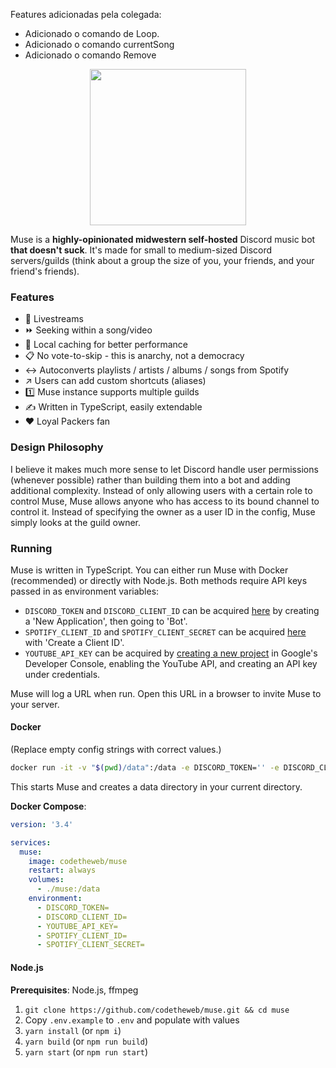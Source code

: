 Features adicionadas pela colegada:
* Adicionado o comando de Loop.
* Adicionado o comando currentSong
* Adicionado o comando Remove


<p align="center">
  <img width="250" height="250" src="https://raw.githubusercontent.com/codetheweb/muse/master/.github/logo.png">
</p>

Muse is a **highly-opinionated midwestern self-hosted** Discord music bot **that doesn't suck**. It's made for small to medium-sized Discord servers/guilds (think about a group the size of you, your friends, and your friend's friends).

### Features

- 🎥 Livestreams
- ⏩ Seeking within a song/video
- 💾 Local caching for better performance
- 📋 No vote-to-skip - this is anarchy, not a democracy
- ↔️ Autoconverts playlists / artists / albums / songs from Spotify
- ↗️ Users can add custom shortcuts (aliases)
- 1️⃣ Muse instance supports multiple guilds
- ✍️ Written in TypeScript, easily extendable
- ❤️ Loyal Packers fan

### Design Philosophy

I believe it makes much more sense to let Discord handle user permissions (whenever possible) rather than building them into a bot and adding additional complexity. Instead of only allowing users with a certain role to control Muse, Muse allows anyone who has access to its bound channel to control it. Instead of specifying the owner as a user ID in the config, Muse simply looks at the guild owner.

### Running

Muse is written in TypeScript. You can either run Muse with Docker (recommended) or directly with Node.js. Both methods require API keys passed in as environment variables:

- `DISCORD_TOKEN` and `DISCORD_CLIENT_ID` can be acquired [here](https://discordapp.com/developers/applications) by creating a 'New Application', then going to 'Bot'.
- `SPOTIFY_CLIENT_ID` and `SPOTIFY_CLIENT_SECRET` can be acquired [here](https://developer.spotify.com/dashboard/applications) with 'Create a Client ID'.
- `YOUTUBE_API_KEY` can be acquired by [creating a new project](https://console.developers.google.com) in Google's Developer Console, enabling the YouTube API, and creating an API key under credentials.

Muse will log a URL when run. Open this URL in a browser to invite Muse to your server.

#### Docker

(Replace empty config strings with correct values.)

```bash
docker run -it -v "$(pwd)/data":/data -e DISCORD_TOKEN='' -e DISCORD_CLIENT_ID='' -e SPOTIFY_CLIENT_ID='' -e SPOTIFY_CLIENT_SECRET='' -e YOUTUBE_API_KEY='' codetheweb/muse
```

This starts Muse and creates a data directory in your current directory.

**Docker Compose**:

```yaml
version: '3.4'

services:
  muse:
    image: codetheweb/muse
    restart: always
    volumes:
      - ./muse:/data
    environment:
      - DISCORD_TOKEN=
      - DISCORD_CLIENT_ID=
      - YOUTUBE_API_KEY=
      - SPOTIFY_CLIENT_ID=
      - SPOTIFY_CLIENT_SECRET=
```

#### Node.js

**Prerequisites**: Node.js, ffmpeg

1. `git clone https://github.com/codetheweb/muse.git && cd muse`
2. Copy `.env.example` to `.env` and populate with values
3. `yarn install` (or `npm i`)
4. `yarn build` (or `npm run build`)
5. `yarn start` (or `npm run start`)
